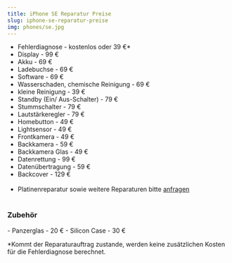 ```yaml
---
title: iPhone SE Reparatur Preise
slug: iphone-se-reparatur-preise
img: phones/se.jpg
---
```


- Fehlerdiagnose - kostenlos oder 39 €*
- Display - 99 €
- Akku - 69 €
- Ladebuchse - 69 €
- Software - 69 €
- Wasserschaden, chemische Reinigung - 69 €
- kleine Reinigung - 39 €
- Standby (Ein/ Aus-Schalter) - 79 €
- Stummschalter - 79 €
- Lautstärkeregler - 79 €
- Homebutton - 49 €
- Lightsensor - 49 €
- Frontkamera - 49 €
- Backkamera - 59 €
- Backkamera Glas - 49 €
- Datenrettung - 99 €
- Datenübertragung - 59 €
- Backcover - 129 €<br><br>
- Platinenreparatur sowie weitere Reparaturen bitte <a href="/kontakt">anfragen</a>
<br></br>
<h3>Zubehör</h3>
- Panzerglas - 20 €
- Silicon Case - 30 €

*Kommt der Reparaturauftrag zustande, werden keine zusätzlichen Kosten für die Fehlerdiagnose berechnet.
